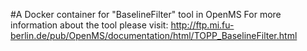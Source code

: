 #A Docker container for "BaselineFilter" tool in OpenMS
For more information about the tool please visit:
http://ftp.mi.fu-berlin.de/pub/OpenMS/documentation/html/TOPP_BaselineFilter.html
